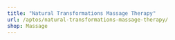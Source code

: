 ```yaml
---
title: "Natural Transformations Massage Therapy"
url: /aptos/natural-transformations-massage-therapy/
shop: Massage
---
```

